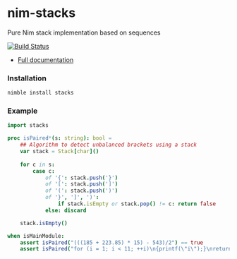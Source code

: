 # nim-stacks
Pure Nim stack implementation based on sequences

[![Build Status](https://travis-ci.org/rustomax/nim-stacks.svg?branch=master)](https://travis-ci.org/rustomax/nim-stacks)

* [Full documentation](https://rustomax.github.io/dev/nim/stacks/stacks.html)

### Installation
```sh
nimble install stacks
```

### Example

```nim
import stacks

proc isPaired*(s: string): bool =
    ## Algorithm to detect unbalanced brackets using a stack
    var stack = Stack[char]()
    
    for c in s:
        case c:
            of '{': stack.push('}')
            of '[': stack.push(']')
            of '(': stack.push(')')
            of '}', ']', ')':
                if stack.isEmpty or stack.pop() != c: return false
            else: discard

    stack.isEmpty()

when isMainModule:
    assert isPaired("(((185 + 223.85) * 15) - 543)/2") == true
    assert isPaired("for (i = 1; i < 11; ++i)\n{printf(\"i\");}\nreturn 0;}\n}") == false
```

